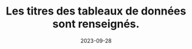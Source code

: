 ---
N: '237'
Rubrique: Structure et code
title: Les titres des tableaux de données sont renseignés.
detail: Les titres des tableaux de données sont renseignés.
categories: [" Structure et code"]
agrege: O4237-E076
opquast: '4237'
indiceebook: '76'
description: "Règle n° 076"
weight:  076
actif: '1'
layout: rules
date: 2023-09-28
tags: ["", ""]
objectif: ["", ""]
Meo: ""
Controle: ""
Auteur: ""
---